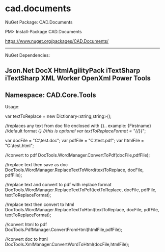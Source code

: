# cad.documents

NuGet Package: CAD.Documents

PM> Install-Package CAD.Documents

https://www.nuget.org/packages/CAD.Documents/

----------------------------------------------------------------
NuGet Dependencies:

Json.Net
DocX
HtmlAgilityPack
iTextSharp
iTextSharp XML Worker
OpenXml Power Tools
---------------------------------------------------------

Namespace: CAD.Core.Tools
----------------------------------------------------
Usage:

var textToReplace = new Dictionary<string,string>();

//replaces any text from doc file enclosed with {}.. example: {Firstname}
//default format {*}
//this is optional
var textToReplaceFormat = "{{*}}"; 

var docFile = "C:\test.doc";
var pdfFile = "C:\test.pdf";
var htmlFile = "C:\test.html";

//convert to pdf
DocTools.WordManager.ConvertToPdf(docFile,pdfFile);

//replace text then save as doc
DocTools.WordManager.ReplaceTextToWord(textToReplace, docFile, pdfFile);

//replace text and convert to pdf with replace format
DocTools.WordManager.ReplaceTextToPdf(textToReplace, docFile, pdfFile, textToReplaceFormat);

//replace text then convert to html
DocTools.WordManager.ReplaceTextToHtml(textToReplace, docFile, pdfFile, textToReplaceFormat);

//convert html to pdf
DocTools.PdfManager.ConvertFromHtml(htmlFile,pdfFile);

//convert doc to html
DocTools.XmlManager.ConvertWordToHtml(docFile,htmlFile);

